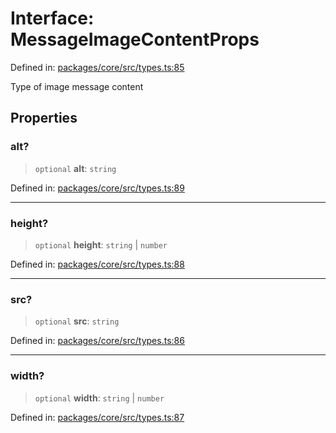 # Interface: MessageImageContentProps

Defined in: [packages/core/src/types.ts:85](https://github.com/GeoDaCenter/openassistant/blob/0c688d870b87d67f5ae44bc9413af48292a3320a/packages/core/src/types.ts#L85)

Type of image message content

## Properties

### alt?

> `optional` **alt**: `string`

Defined in: [packages/core/src/types.ts:89](https://github.com/GeoDaCenter/openassistant/blob/0c688d870b87d67f5ae44bc9413af48292a3320a/packages/core/src/types.ts#L89)

***

### height?

> `optional` **height**: `string` \| `number`

Defined in: [packages/core/src/types.ts:88](https://github.com/GeoDaCenter/openassistant/blob/0c688d870b87d67f5ae44bc9413af48292a3320a/packages/core/src/types.ts#L88)

***

### src?

> `optional` **src**: `string`

Defined in: [packages/core/src/types.ts:86](https://github.com/GeoDaCenter/openassistant/blob/0c688d870b87d67f5ae44bc9413af48292a3320a/packages/core/src/types.ts#L86)

***

### width?

> `optional` **width**: `string` \| `number`

Defined in: [packages/core/src/types.ts:87](https://github.com/GeoDaCenter/openassistant/blob/0c688d870b87d67f5ae44bc9413af48292a3320a/packages/core/src/types.ts#L87)
